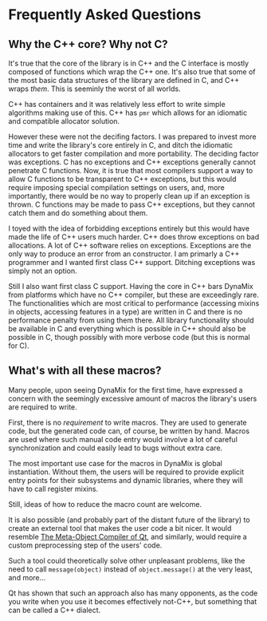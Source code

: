 # Frequently Asked Questions

## Why the C++ core? Why not C?

It's true that the core of the library is in C++ and the C interface is mostly composed of functions which wrap the C++ one. It's also true that some of the most basic data structures of the library are defined in C, and C++ wraps *them*. This is seeminly the worst of all worlds.

C++ has containers and it was relatively less effort to write simple algorithms making use of this. C++ has `pmr` which allows for an idiomatic and compatible allocator solution.

However these were not the decifing factors. I was prepared to invest more time and write the library's core entirely in C, and ditch the idiomatic allocators to get faster compilation and more portability. The deciding factor was exceptions. C has no exceptions and C++ exceptions generally cannot penetrate C functions. Now, it is true that most compilers support a way to allow C functions to be transparent to C++ exceptions, but this would require imposing special compilation settings on users, and, more importantly, there would be no way to properly clean up if an exception is thrown. C functions may be made to pass C++ exceptions, but they cannot catch them and do something about them.

I toyed with the idea of forbidding exceptions entirely but this would have made the life of C++ users much harder. C++ does throw exceptions on bad allocations. A lot of C++ software relies on exceptions. Exceptions are the only way to produce an error from an constructor. I am primarly a C++ programmer and I wanted first class C++ support. Ditching exceptions was simply not an option.

Still I also want first class C support. Having the core in C++ bars DynaMix from platforms which have no C++ compiler, but these are exceedingly rare. The functionalities which are most critical to performance (accessing mixins in objects, accessing features in a type) are written in C and there is no performance penalty from using them there. All library functionality should be available in C and everything which is possible in C++ should also be possible in C, though possibly with more verbose code (but this is normal for C).

## What's with all these macros?

Many people, upon seeing DynaMix for the first time, have expressed a concern with the seemingly excessive amount of macros the library's users are required to write.

First, there is no *requirement* to write macros. They are used to generate code, but the generated code can, of course, be written by hand. Macros are used where such manual code entry would involve a lot of careful synchronization and could easily lead to bugs without extra care.

The most important use case for the macros in DynaMix is global instantiation. Without them, the users will be required to provide explicit entry points for their subsystems and dynamic libraries, where they will have to call register mixins.

Still, ideas of how to reduce the macro count are welcome.

It is also possible (and probably part of the distant future of the library) to create an external tool that makes the user code a bit nicer. It would resemble [The Meta-Object Compiler of Qt](https://doc.qt.io/qt-6/moc.html), and similarly, would require a custom preprocessing step of the users' code.

Such a tool could theoretically solve other unpleasant problems, like the need to call `message(object)` instead of `object.message()` at the very least, and more...

Qt has shown that such an approach also has many opponents, as the code you write when you use it becomes effectively not-C++, but something that can be called a C++ dialect.
